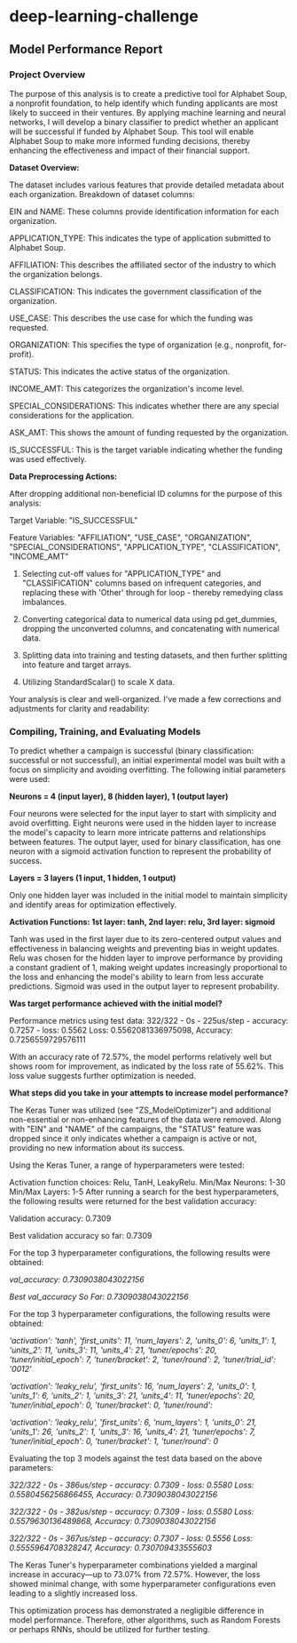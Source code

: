 # deep-learning-challenge

## Model Performance Report 

### Project Overview

The purpose of this analysis is to create a predictive tool for Alphabet Soup, a nonprofit foundation, to help identify which funding applicants are most likely to succeed in their ventures. By applying machine learning and neural networks, I will develop a binary classifier to predict whether an applicant will be successful if funded by Alphabet Soup. This tool will enable Alphabet Soup to make more informed funding decisions, thereby enhancing the effectiveness and impact of their financial support.

**Dataset Overview:** 

The dataset includes various features that provide detailed metadata about each organization. 
Breakdown of dataset columns:

EIN and NAME: These columns provide identification information for each organization.

APPLICATION_TYPE: This indicates the type of application submitted to Alphabet Soup.

AFFILIATION: This describes the affiliated sector of the industry to which the organization belongs.

CLASSIFICATION: This indicates the government classification of the organization.

USE_CASE: This describes the use case for which the funding was requested.

ORGANIZATION: This specifies the type of organization (e.g., nonprofit, for-profit).

STATUS: This indicates the active status of the organization.

INCOME_AMT: This categorizes the organization's income level.

SPECIAL_CONSIDERATIONS: This indicates whether there are any special considerations for the application.

ASK_AMT: This shows the amount of funding requested by the organization.

IS_SUCCESSFUL: This is the target variable indicating whether the funding was used effectively.


**Data Preprocessing Actions:** 

After dropping additional non-beneficial ID columns for the purpose of this analysis:

Target Variable: "IS_SUCCESSFUL"

Feature Variables: "AFFILIATION", "USE_CASE", "ORGANIZATION", "SPECIAL_CONSIDERATIONS", "APPLICATION_TYPE", "CLASSIFICATION", "INCOME_AMT"

1) Selecting cut-off values for "APPLICATION_TYPE" and "CLASSIFICATION" columns based on infrequent categories, and replacing these with 'Other' through for loop - thereby remedying class imbalances.

2) Converting categorical data to numerical data using pd.get_dummies, dropping the unconverted columns, and concatenating with numerical data.

3) Splitting data into training and testing datasets, and then further splitting into feature and target arrays.

4) Utilizing StandardScalar() to scale X data.


Your analysis is clear and well-organized. I've made a few corrections and adjustments for clarity and readability:

### Compiling, Training, and Evaluating Models

To predict whether a campaign is successful (binary classification: successful or not successful), an initial experimental model was built with a focus on simplicity and avoiding overfitting. The following initial parameters were used:

**Neurons = 4 (input layer), 8 (hidden layer), 1 (output layer)**

Four neurons were selected for the input layer to start with simplicity and avoid overfitting. Eight neurons were used in the hidden layer to increase the model's capacity to learn more intricate patterns and relationships between features. The output layer, used for binary classification, has one neuron with a sigmoid activation function to represent the probability of success.

**Layers = 3 layers (1 input, 1 hidden, 1 output)**

Only one hidden layer was included in the initial model to maintain simplicity and identify areas for optimization effectively.

**Activation Functions: 1st layer: tanh, 2nd layer: relu, 3rd layer: sigmoid**

Tanh was used in the first layer due to its zero-centered output values and effectiveness in balancing weights and preventing bias in weight updates. Relu was chosen for the hidden layer to improve performance by providing a constant gradient of 1, making weight updates increasingly proportional to the loss and enhancing the model's ability to learn from less accurate predictions. Sigmoid was used in the output layer to represent probability.

**Was target performance achieved with the initial model?**

Performance metrics using test data:
322/322 - 0s - 225us/step - accuracy: 0.7257 - loss: 0.5562
Loss: 0.5562081336975098, Accuracy: 0.7256559729576111

With an accuracy rate of 72.57%, the model performs relatively well but shows room for improvement, as indicated by the loss rate of 55.62%. This loss value suggests further optimization is needed.

**What steps did you take in your attempts to increase model performance?**

The Keras Tuner was utilized (see "ZS_ModelOptimizer") and additional non-essential or non-enhancing features of the data were removed. Along with "EIN" and "NAME" of the campaigns, the "STATUS" feature was dropped since it only indicates whether a campaign is active or not, providing no new information about its success.

Using the Keras Tuner, a range of hyperparameters were tested:

Activation function choices: Relu, TanH, LeakyRelu.
Min/Max Neurons: 1-30
Min/Max Layers: 1-5
After running a search for the best hyperparameters, the following results were returned for the best validation accuracy:

Validation accuracy: 0.7309

Best validation accuracy so far: 0.7309

For the top 3 hyperparameter configurations, the following results were obtained:

*val_accuracy: 0.7309038043022156*

*Best val_accuracy So Far: 0.7309038043022156*

For the top 3 hyperparameter configurations, the following results were obtained: 

*'activation': 'tanh', 'first_units': 11, 'num_layers': 2, 'units_0': 6, 'units_1': 1, 'units_2': 11, 'units_3': 11, 'units_4': 21, 'tuner/epochs': 20, 'tuner/initial_epoch': 7, 'tuner/bracket': 2, 'tuner/round': 2, 'tuner/trial_id': '0012'*

*'activation': 'leaky_relu', 'first_units': 16, 'num_layers': 2, 'units_0': 1, 'units_1': 6, 'units_2': 1, 'units_3': 21, 'units_4': 11, 'tuner/epochs': 20, 'tuner/initial_epoch': 0, 'tuner/bracket': 0, 'tuner/round':* 

*'activation': 'leaky_relu', 'first_units': 6, 'num_layers': 1, 'units_0': 21, 'units_1': 26, 'units_2': 1, 'units_3': 16, 'units_4': 21, 'tuner/epochs': 7, 'tuner/initial_epoch': 0, 'tuner/bracket': 1, 'tuner/round': 0*

Evaluating the top 3 models against the test data based on the above parameters:

*322/322 - 0s - 386us/step - accuracy: 0.7309 - loss: 0.5580
Loss: 0.5580456256866455, Accuracy: 0.7309038043022156*

*322/322 - 0s - 382us/step - accuracy: 0.7309 - loss: 0.5580
Loss: 0.5579630136489868, Accuracy: 0.7309038043022156*

*322/322 - 0s - 367us/step - accuracy: 0.7307 - loss: 0.5556
Loss: 0.5555964708328247, Accuracy: 0.730709433555603* 

The Keras Tuner's hyperparameter combinations yielded a marginal increase in accuracy—up to 73.07% from 72.57%. However, the loss showed minimal change, with some hyperparameter configurations even leading to a slightly increased loss.

This optimization process has demonstrated a negligible difference in model performance. Therefore, other algorithms, such as Random Forests or perhaps RNNs, should be utilized for further testing.













